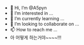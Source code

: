 - 👋 Hi, I’m @A5pyn
- 👀 I’m interested in ...
- 🌱 I’m currently learning ...
- 💞️ I’m looking to collaborate on ...
- 📫 How to reach me ...
- 아 어떻게 하는거야~~~~!!!
<!---
A5pyn/A5pyn is a ✨ special ✨ repository because its `README.md` (this file) appears on your GitHub profile.
You can click the Preview link to take a look at your changes.
--->
